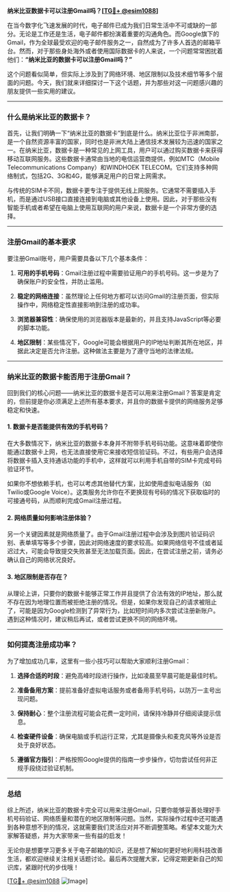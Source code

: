 **纳米比亚数据卡可以注册Gmail吗？[[TG💪+ @esim1088](https://t.me/s/esim1088)]**

在当今数字化飞速发展的时代，电子邮件已成为我们日常生活中不可或缺的一部分。无论是工作还是生活，电子邮件都扮演着重要的沟通角色。而Google旗下的Gmail，作为全球最受欢迎的电子邮件服务之一，自然成为了许多人首选的邮箱平台。然而，对于那些身处海外或者使用国际数据卡的人来说，一个问题常常困扰着他们：**“纳米比亚的数据卡可以注册Gmail吗？”** 

这个问题看似简单，但实际上涉及到了网络环境、地区限制以及技术细节等多个层面的问题。今天，我们就来详细探讨一下这个话题，并为那些对这一问题感兴趣的朋友提供一些实用的建议。

---

### **什么是纳米比亚的数据卡？**

首先，让我们明确一下“纳米比亚的数据卡”到底是什么。纳米比亚位于非洲南部，是一个自然资源丰富的国家，同时也是非洲大陆上通信技术发展较为迅速的国家之一。在纳米比亚，数据卡是一种常见的上网工具，用户可以通过购买数据卡来获得移动互联网服务。这些数据卡通常由当地的电信运营商提供，例如MTC（Mobile Telecommunications Company）和WINDHOEK TELECOM。它们支持多种网络制式，包括2G、3G和4G，能够满足用户的日常上网需求。

与传统的SIM卡不同，数据卡更专注于提供无线上网服务。它通常不需要插入手机，而是通过USB接口直接连接到电脑或其他设备上使用。因此，对于那些没有智能手机或者希望在电脑上使用互联网的用户来说，数据卡是一个非常方便的选择。

---

### **注册Gmail的基本要求**

要注册Gmail账号，用户需要具备以下几个基本条件：

1. **可用的手机号码**：Gmail注册过程中需要验证用户的手机号码。这一步是为了确保账户的安全性，并防止滥用。
   
2. **稳定的网络连接**：虽然理论上任何地方都可以访问Gmail的注册页面，但实际操作中，网络稳定性直接影响到注册的成功率。

3. **浏览器兼容性**：确保使用的浏览器版本是最新的，并且支持JavaScript等必要的脚本功能。

4. **地区限制**：某些情况下，Google可能会根据用户的IP地址判断其所在地区，并据此决定是否允许注册。这种做法主要是为了遵守当地的法律法规。

---

### **纳米比亚的数据卡能否用于注册Gmail？**

回到我们的核心问题——纳米比亚的数据卡是否可以用来注册Gmail？答案是肯定的，但前提是你必须满足上述所有基本要求，并且你的数据卡提供的网络服务足够稳定和快速。

#### **1. 数据卡是否能提供有效的手机号码？**

在大多数情况下，纳米比亚的数据卡本身并不附带手机号码功能。这意味着即使你能通过数据卡上网，也无法直接使用它来接收短信验证码。不过，有些用户会选择将数据卡插入支持通话功能的手机中，这样就可以利用手机自带的SIM卡完成号码验证环节。

如果你不想依赖手机，也可以考虑其他替代方案，比如使用虚拟电话服务（如Twilio或Google Voice）。这类服务允许你在不更换现有号码的情况下获取临时的可接通号码，从而顺利完成Gmail注册过程。

#### **2. 网络质量如何影响注册体验？**

另一个关键因素就是网络质量了。由于Gmail注册过程中会涉及到图片验证码识别、表单填写等多个步骤，因此对网络速度的要求较高。如果网络信号不佳或者延迟过大，可能会导致提交失败甚至无法加载页面。因此，在尝试注册之前，请务必确认自己的网络状况良好。

#### **3. 地区限制是否存在？**

从理论上讲，只要你的数据卡能够正常工作并且提供了合法有效的IP地址，那么就不存在因为地理位置而被拒绝注册的情况。但是，如果你发现自己的请求被阻止了，可能是因为Google检测到了异常行为，比如短时间内多次尝试注册新账户。遇到这种情况时，建议稍后再试，或者尝试更换不同的网络环境。

---

### **如何提高注册成功率？**

为了增加成功几率，这里有一些小技巧可以帮助大家顺利注册Gmail：

1. **选择合适的时段**：避免高峰时段进行操作，比如凌晨至早晨可能是最佳时机。
   
2. **准备备用方案**：提前准备好虚拟电话服务或者备用手机号码，以防万一主号出现问题。

3. **保持耐心**：整个注册流程可能会花费一定时间，请保持冷静并仔细阅读提示信息。

4. **检查硬件设备**：确保电脑或手机运行正常，尤其是摄像头和麦克风等外设是否处于良好状态。

5. **遵循官方指引**：严格按照Google提供的指南一步步操作，切勿尝试任何非正规手段绕过验证机制。

---

### **总结**

综上所述，纳米比亚的数据卡完全可以用来注册Gmail，只要你能够妥善处理好手机号码验证、网络质量和潜在的地区限制等问题。当然，实际操作过程中还可能遇到各种意想不到的情况，这就需要我们灵活应对并不断调整策略。希望本文能为大家解答疑惑，并为大家带来一些有益的启发！

无论你是想要学习更多关于电子邮箱的知识，还是想了解如何更好地利用科技改善生活，都欢迎继续关注相关话题讨论。最后再次提醒大家，记得定期更新自己的知识库，紧跟时代的步伐哦！

[[TG💪+ @esim1088](https://t.me/s/esim1088) ![Image](https://i.postimg.cc/4NQfJmqS/Snipaste-2025-05-13-00-14-12.png)]